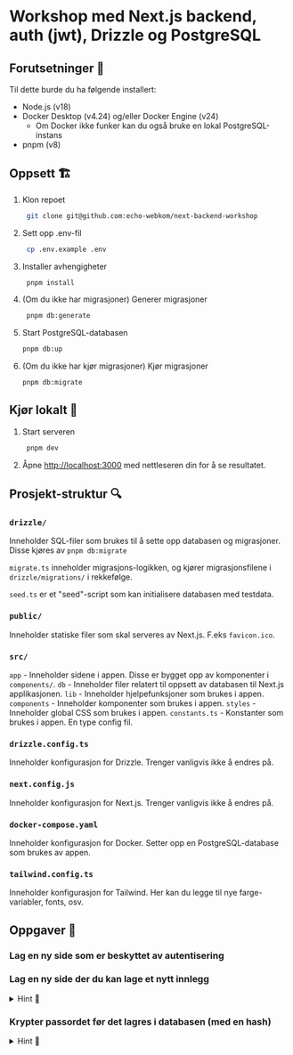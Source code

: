 # Workshop med Next.js backend, auth (jwt), Drizzle og PostgreSQL

## Forutsetninger 📝

Til dette burde du ha følgende installert:

- Node.js (v18)
- Docker Desktop (v4.24) og/eller Docker Engine (v24)
  - Om Docker ikke funker kan du også bruke en lokal PostgreSQL-instans
- pnpm (v8)

## Oppsett 🏗️

1. Klon repoet

   ```sh
    git clone git@github.com:echo-webkom/next-backend-workshop
   ```

1. Sett opp .env-fil

   ```sh
    cp .env.example .env
   ```

1. Installer avhengigheter

   ```sh
    pnpm install
   ```

1. (Om du ikke har migrasjoner) Generer migrasjoner

   ```sh
    pnpm db:generate
   ```

1. Start PostgreSQL-databasen

   ```sh
   pnpm db:up
   ```

1. (Om du ikke har kjør migrasjoner) Kjør migrasjoner
   ```sh
   pnpm db:migrate
   ```

## Kjør lokalt 🚀

1. Start serveren

   ```sh
    pnpm dev
   ```

1. Åpne [http://localhost:3000](http://localhost:3000) med nettleseren din for å se resultatet.

## Prosjekt-struktur 🔍

### `drizzle/`

Inneholder SQL-filer som brukes til å sette opp databasen og migrasjoner. Disse kjøres av `pnpm db:migrate`

`migrate.ts` inneholder migrasjons-logikken, og kjører migrasjonsfilene i `drizzle/migrations/` i rekkefølge.

`seed.ts` er et "seed"-script som kan initialisere databasen med testdata.

### `public/`

Inneholder statiske filer som skal serveres av Next.js. F.eks `favicon.ico`.

### `src/`

`app` - Inneholder sidene i appen. Disse er bygget opp av komponenter i `components/`.
`db` - Inneholder filer relatert til oppsett av databasen til Next.js applikasjonen.
`lib` - Inneholder hjelpefunksjoner som brukes i appen.
`components` - Inneholder komponenter som brukes i appen.
`styles` - Inneholder global CSS som brukes i appen.
`constants.ts` - Konstanter som brukes i appen. En type config fil.

### `drizzle.config.ts`

Inneholder konfigurasjon for Drizzle. Trenger vanligvis ikke å endres på.

### `next.config.js`

Inneholder konfigurasjon for Next.js. Trenger vanligvis ikke å endres på.

### `docker-compose.yaml`

Inneholder konfigurasjon for Docker. Setter opp en PostgreSQL-database som brukes av appen.

### `tailwind.config.ts`

Inneholder konfigurasjon for Tailwind. Her kan du legge til nye farge-variabler, fonts, osv.

## Oppgaver 📝

### Lag en ny side som er beskyttet av autentisering

### Lag en ny side der du kan lage et nytt innlegg

<details><summary>Hint 💭</summary>

Lag en ny `POST` route i `src/app/post/route.tsx`, som bruker databasen til å lage et nytt innlegg.

Lag en ny side fil `src/app/new-post/page.tsx` med et skjema som tar inn tittel og innhold, og bruker `POST` routen til å lage et nytt innlegg.

</details>

### Krypter passordet før det lagres i databasen (med en hash)

<details><summary>Hint 💭</summary>

Bruk `node:crypto` til å lage en hash av passordet før det lagres i databasen.

</details>
